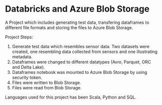 # Databricks and Azure Blob Storage
A Project which includes generating test data, transfering dataframes to different file formats and storing the files to Azure Blob Storage.

Project Steps:

1. Generate test data which resembles sensor data. Two datasets were created, one resembling data collected from sensors and one illustrating metadata.
2. Dataframes were changed to different datatypes (Avro, Parquet, ORC and Delta Lake).
3. Dataframes notebook was mounted to Azure Blob Storage by using security token. 
4. Files were written to Blob Storage.
5. Files were read from Blob Storage. 

Languages used for this project has been Scala, Python and SQL.
